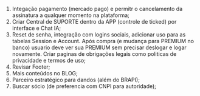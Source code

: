 1. Integação pagamento (mercado pago) e permitr o cancelamento da assinatura a qualquer momento na plataforma;
2. Criar Central de SUPORTE dentro da APP (controle de ticked) por interface e Chat IA;
3. Reset de senha, integração com logins sociais, adicionar uso para as tabelas Session e Account. Após compra (e mudança para PREMIUM no banco) usuario deve ver sua PREMIUM sem precisar deslogar e logar novamente. Criar paginas de obrigações legais como politicas de privacidade e termos de uso;
4.  Revisar Footer;
5. Mais conteúdos no BLOG;
6. Parceiro estratégico para dandos (além do BRAPI);
7. Buscar sócio (de preferencia com CNPI para autoridade);